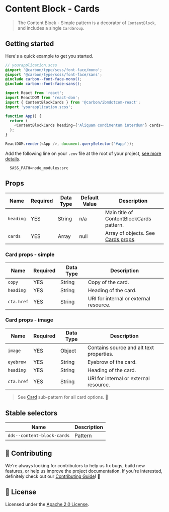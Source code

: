 # Content Block - Cards

> The Content Block - Simple pattern is a decorator of `ContentBlock`, and
> includes a single `CardGroup`.

## Getting started

Here's a quick example to get you started.

```scss
// yourapplication.scss
@import '@carbon/type/scss/font-face/mono';
@import '@carbon/type/scss/font-face/sans';
@include carbon--font-face-mono();
@include carbon--font-face-sans();
```

```javascript
import React from 'react';
import ReactDOM from 'react-dom';
import { ContentBlockCards } from '@carbon/ibmdotcom-react';
import 'yourapplication.scss';

function App() {
  return (
    <ContentBlockCards heading={'Aliquam condimentum interdum'} cards={data} />
  );
}

ReactDOM.render(<App />, document.querySelector('#app'));
```

Add the following line on your `.env` file at the root of your project,
[see more details](https://github.com/carbon-design-system/ibm-dotcom-library/tree/master/packages/styles#usage).

```
  SASS_PATH=node_modules:src
```

## Props

| Name      | Required | Data Type | Default Value | Description                                                                                                                                                                           |
| --------- | -------- | --------- | ------------- | ------------------------------------------------------------------------------------------------------------------------------------------------------------------------------------- |
| `heading` | YES      | String    | n/a           | Main title of ContentBlockCards pattern.                                                                                                                                              |
| `cards`   | YES      | Array     | null          | Array of objects. See [Cards props](https://github.com/carbon-design-system/ibm-dotcom-library/tree/master/packages/react/src/patterns/blocks/ContentBlockCards#card-props---simple). |

### Card props - simple

| Name       | Required | Data Type | Description                            |
| ---------- | -------- | --------- | -------------------------------------- |
| `copy`     | YES      | String    | Copy of the card.                      |
| `heading`  | YES      | String    | Heading of the card.                   |
| `cta.href` | YES      | String    | URI for internal or external resource. |

### Card props - image

| Name       | Required | Data Type | Description                              |
| ---------- | -------- | --------- | ---------------------------------------- |
| `image`    | YES      | Object    | Contains source and alt text properties. |
| `eyebrow`  | YES      | String    | Eyebrow of the card.                     |
| `heading`  | YES      | String    | Heading of the card.                     |
| `cta.href` | YES      | String    | URI for internal or external resource.   |

> See
> [Card](https://github.com/carbon-design-system/ibm-dotcom-library/tree/master/packages/react/src/patterns/blocks/Card)
> sub-pattern for all card options. 👀

## Stable selectors

| Name                       | Description |
| -------------------------- | ----------- |
| `dds--content-block-cards` | Pattern     |

## 🙌 Contributing

We're always looking for contributors to help us fix bugs, build new features,
or help us improve the project documentation. If you're interested, definitely
check out our
[Contributing Guide](https://github.com/carbon-design-system/ibm-dotcom-library/blob/master/.github/CONTRIBUTING.md)!
👀

## 📝 License

Licensed under the
[Apache 2.0 License](https://github.com/carbon-design-system/ibm-dotcom-library/blob/master/LICENSE).
